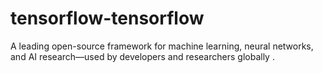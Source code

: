 # tensorflow-tensorflow
A leading open-source framework for machine learning, neural networks, and AI research—used by developers and researchers globally .
